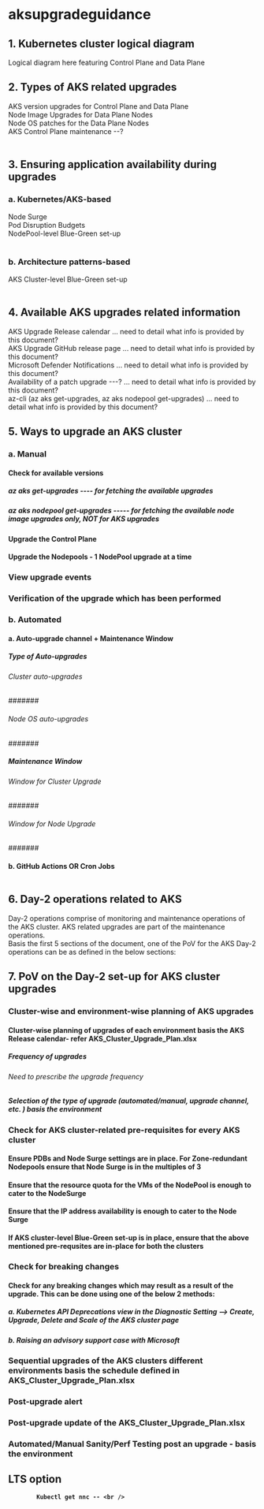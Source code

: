 # aksupgradeguidance
## 1. Kubernetes cluster logical diagram
Logical diagram here featuring Control Plane and Data Plane

## 2. Types of AKS related upgrades
AKS version upgrades for Control Plane and Data Plane <br />
Node Image Upgrades for Data Plane Nodes <br />
Node OS patches for the Data Plane Nodes <br />
AKS Control Plane maintenance --? <br /><br />

## 3. Ensuring application availability during upgrades
### a. Kubernetes/AKS-based
Node Surge <br />
Pod Disruption Budgets <br />
NodePool-level Blue-Green set-up<br /><br />
### b. Architecture patterns-based
AKS Cluster-level Blue-Green set-up<br /><br />

## 4. Available AKS upgrades related information
AKS Upgrade Release calendar ... need to detail what info is provided by this document? <br />
AKS Upgrade GitHub release page ... need to detail what info is provided by this document? <br />
Microsoft Defender Notifications ... need to detail what info is provided by this document? <br />
Availability of a patch upgrade ---? ... need to detail what info is provided by this document? <br />
az-cli (az aks get-upgrades, az aks nodepool get-upgrades) ... need to detail what info is provided by this document? <br />

## 5. Ways to upgrade an AKS cluster
### a. Manual
####     Check for available versions <br />
#####      az aks get-upgrades ---- for fetching the available upgrades  <br />
#####      az aks nodepool get-upgrades ----- for fetching the available node image upgrades only, NOT for AKS upgrades <br />
####     Upgrade the Control Plane <br />
####     Upgrade the Nodepools - 1 NodePool upgrade at a time <br />
###      View upgrade events <br />
###      Verification of the upgrade which has been performed <br />

### b. Automated <br />
#### a. Auto-upgrade channel + Maintenance Window <br />
#####     Type of Auto-upgrades <br />
######        Cluster auto-upgrades <br />
#######         <more detailing here> <br />
######        Node OS auto-upgrades <br />
#######   	<more detailing here> <br />
#####     Maintenance Window <br />
######      Window for Cluster Upgrade <br />
#######	      <more detailing here> <br />
######      Window for Node Upgrade <br />
#######       <more detailing here> <br />

#### b. GitHub Actions OR Cron Jobs <br /><br />

## 6. Day-2 operations related to AKS
Day-2 operations comprise of monitoring and maintenance operations of the AKS cluster. AKS related upgrades are part of the maintenance operations. <br />
Basis the first 5 sections of the document, one of the PoV for the AKS Day-2 operations can be as defined in the below sections:  

## 7. PoV on the Day-2 set-up for AKS cluster upgrades 
###     Cluster-wise and environment-wise planning of AKS upgrades 
####      Cluster-wise planning of upgrades of each environment basis the AKS Release calendar- refer AKS_Cluster_Upgrade_Plan.xlsx 
#####       Frequency of upgrades <br />
######            Need to prescribe the upgrade frequency <br />
#####       Selection of the type of upgrade (automated/manual, upgrade channel, etc. ) basis the environment <br />
###     Check for AKS cluster-related pre-requisites for every AKS cluster
####      Ensure PDBs and Node Surge settings are in place. For Zone-redundant Nodepools ensure that Node Surge is in the multiples of 3 <br />
####      Ensure that the resource quota for the VMs of the NodePool is enough to cater to the NodeSurge
####      Ensure that the IP address availability is enough to cater to the Node Surge
####      If AKS cluster-level Blue-Green set-up is in place, ensure that the above mentioned pre-requsites are in-place for both the clusters <br />
###     Check for breaking changes 
####      Check for any breaking changes which may result as a result of the upgrade. This can be done using one of the below 2 methods: <br />
#####       a. <b>Kubernetes API Deprecations</b> view in the <b>Diagnostic Setting --> Create, Upgrade, Delete and Scale <b /> of the AKS cluster page
#####       b. Raising an advisory support case with Microsoft
###     Sequential upgrades of the AKS clusters different environments basis the schedule defined in AKS_Cluster_Upgrade_Plan.xlsx <br />
###     Post-upgrade alert <br />
###     Post-upgrade update of the AKS_Cluster_Upgrade_Plan.xlsx <br />
###     Automated/Manual Sanity/Perf Testing post an upgrade -  basis the environment <br />

## LTS option




			
			Kubectl get nnc -- <br />

